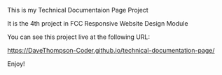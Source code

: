 This is my Technical Documentaion Page Project

It is the 4th project in FCC Responsive Website Design Module

You can see this project live at the following URL:

https://DaveThompson-Coder.github.io/technical-documentation-page/

Enjoy!
